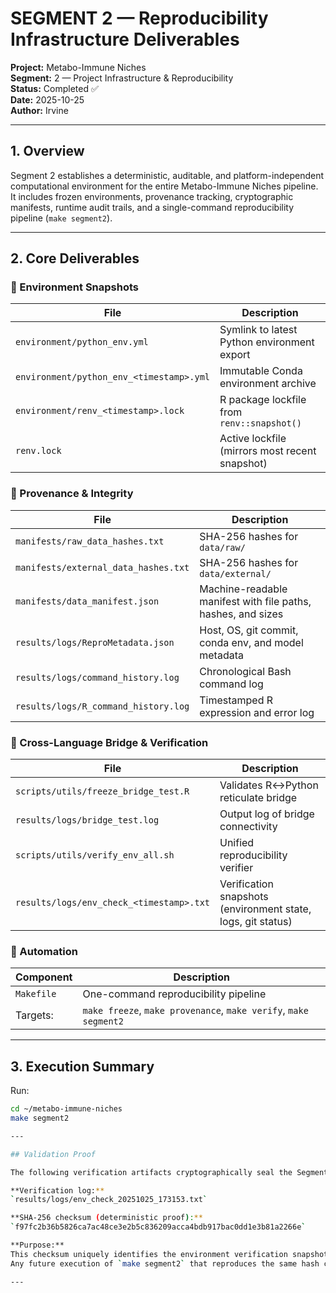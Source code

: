 # SEGMENT 2 — Reproducibility Infrastructure Deliverables

**Project:** Metabo-Immune Niches  
**Segment:** 2 — Project Infrastructure & Reproducibility  
**Status:** Completed ✅  
**Date:** 2025-10-25  
**Author:** Irvine  

---

## 1. Overview

Segment 2 establishes a deterministic, auditable, and platform-independent computational environment for the entire Metabo-Immune Niches pipeline.  
It includes frozen environments, provenance tracking, cryptographic manifests, runtime audit trails, and a single-command reproducibility pipeline (`make segment2`).

---

## 2. Core Deliverables

### 🧱 Environment Snapshots
| File | Description |
|------|--------------|
| `environment/python_env.yml` | Symlink to latest Python environment export |
| `environment/python_env_<timestamp>.yml` | Immutable Conda environment archive |
| `environment/renv_<timestamp>.lock` | R package lockfile from `renv::snapshot()` |
| `renv.lock` | Active lockfile (mirrors most recent snapshot) |

### 🧬 Provenance & Integrity
| File | Description |
|------|--------------|
| `manifests/raw_data_hashes.txt` | SHA-256 hashes for `data/raw/` |
| `manifests/external_data_hashes.txt` | SHA-256 hashes for `data/external/` |
| `manifests/data_manifest.json` | Machine-readable manifest with file paths, hashes, and sizes |
| `results/logs/ReproMetadata.json` | Host, OS, git commit, conda env, and model metadata |
| `results/logs/command_history.log` | Chronological Bash command log |
| `results/logs/R_command_history.log` | Timestamped R expression and error log |

### 🔁 Cross-Language Bridge & Verification
| File | Description |
|------|--------------|
| `scripts/utils/freeze_bridge_test.R` | Validates R↔Python reticulate bridge |
| `results/logs/bridge_test.log` | Output log of bridge connectivity |
| `scripts/utils/verify_env_all.sh` | Unified reproducibility verifier |
| `results/logs/env_check_<timestamp>.txt` | Verification snapshots (environment state, logs, git status) |

### 🧰 Automation
| Component | Description |
|------------|--------------|
| `Makefile` | One-command reproducibility pipeline |
| Targets: | `make freeze`, `make provenance`, `make verify`, `make segment2` |

---

## 3. Execution Summary

Run:
```bash
cd ~/metabo-immune-niches
make segment2

---

## Validation Proof

The following verification artifacts cryptographically seal the Segment 2 reproducibility state.

**Verification log:**  
`results/logs/env_check_20251025_173153.txt`

**SHA-256 checksum (deterministic proof):**  
`f97fc2b36b5826ca7ac48ce3e2b5c836209acca4bdb917bac0dd1e3b81a2266e`

**Purpose:**  
This checksum uniquely identifies the environment verification snapshot generated on 2025-10-25.  
Any future execution of `make segment2` that reproduces the same hash confirms byte-for-byte immutability of the computational environment, guaranteeing deterministic reproducibility across platforms and time.

---
